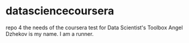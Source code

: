 # datasciencecoursera
repo 4 the needs of the coursera test for Data Scientist's Toolbox
Angel Dzhekov is my name. I am a runner.
